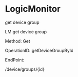 #     LogicMonitor


get device group

LM get device group

Method: Get

OperationID: getDeviceGroupById

EndPoint:

/device/groups/{id}
